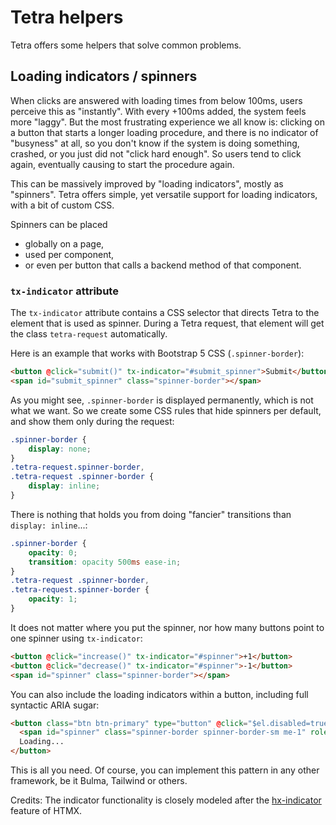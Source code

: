 # Tetra helpers


Tetra offers some helpers that solve common problems.


## Loading indicators / spinners

When clicks are answered with loading times from below 100ms, users perceive this as "instantly". With every +100ms added, the system feels more "laggy". But the most frustrating experience we all know is: clicking on a button that starts a longer loading procedure, and there is no indicator of "busyness" at all, so you don't know if the system is doing something, crashed, or you just did not "click hard enough". So users tend to click again, eventually causing to start the procedure again.

This can be massively improved by "loading indicators", mostly as "spinners". Tetra offers simple, yet versatile support for loading indicators, with a bit of custom CSS.

Spinners can be placed 

* globally on a page,
* used per component, 
* or even per button that calls a backend method of that component.

### `tx-indicator` attribute

The `tx-indicator` attribute contains a CSS selector that directs Tetra to the element that is used as spinner. During a Tetra request, that element will get the class `tetra-request` automatically.

Here is an example that works with Bootstrap 5 CSS (`.spinner-border`):

```html
<button @click="submit()" tx-indicator="#submit_spinner">Submit</button>
<span id="submit_spinner" class="spinner-border"></span>
```

As you might see, `.spinner-border` is displayed permanently, which is not what we want. So we create some CSS rules that hide spinners per default, and show them only during the request:

```css
.spinner-border {
    display: none;
}
.tetra-request.spinner-border,
.tetra-request .spinner-border {
    display: inline;
}
```

There is nothing that holds you from doing "fancier" transitions than `display: inline`...:

```css
.spinner-border {
    opacity: 0;
    transition: opacity 500ms ease-in;
}
.tetra-request .spinner-border, 
.tetra-request.spinner-border {
    opacity: 1;
}
```

It does not matter where you put the spinner, nor how many buttons point to one spinner using `tx-indicator`:

```html
<button @click="increase()" tx-indicator="#spinner">+1</button>
<button @click="decrease()" tx-indicator="#spinner">-1</button>
<span id="spinner" class="spinner-border"></span>
```

You can also include the loading indicators within a button, including full syntactic ARIA sugar:

```html
<button class="btn btn-primary" type="button" @click="$el.disabled=true; foo()" tx-indicator="#spinner">
  <span id="spinner" class="spinner-border spinner-border-sm me-1" role="status" aria-hidden="true"></span>
  Loading...
</button>
```

This is all you need. Of course, you can implement this pattern in any other framework, be it Bulma, Tailwind or others.


Credits: The indicator functionality is closely modeled after the [hx-indicator](https://htmx.org/attributes/hx-indicator/) feature of HTMX.
